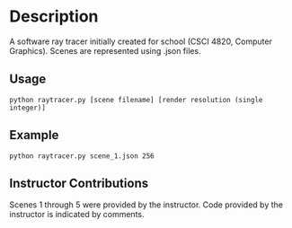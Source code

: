 # Description
A software ray tracer initially created for school (CSCI 4820, Computer Graphics). Scenes are represented using .json files.

## Usage
```python raytracer.py [scene filename] [render resolution (single integer)]```

## Example
```python raytracer.py scene_1.json 256```

## Instructor Contributions
Scenes 1 through 5 were provided by the instructor. Code provided by the instructor is indicated by comments.
